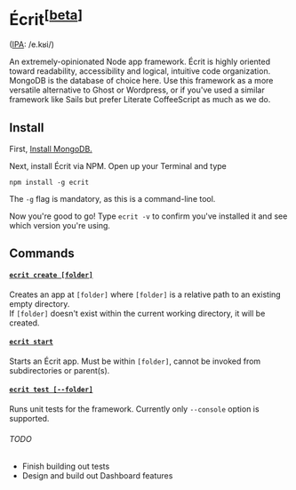 Écrit<sup>[[beta](#todo)]</sup>
=====
([IPA](http://en.wiktionary.org/wiki/Appendix:French_pronunciation): /e.kʁi/)

An extremely-opinionated Node app framework. Écrit is highly oriented toward readability, accessibility and logical, intuitive code organization. MongoDB is the database of choice here.
Use this framework as a more versatile alternative to Ghost or Wordpress, or if you've used a similar framework like Sails but prefer Literate CoffeeScript as much as we do.

Install
-------

First, [Install MongoDB.](http://docs.mongodb.org/manual/installation/)  

Next, install Écrit via NPM. Open up your Terminal and type

`npm install -g ecrit`

The `-g` flag is mandatory, as this is a command-line tool.  

Now you're good to go! Type `ecrit -v` to confirm you've installed it and see which version you're using.

Commands
--------

#### [`ecrit create [folder]`](https://github.com/merciba/ecrit/blob/master/bin/create.litcoffee)

Creates an app at `[folder]` where `[folder]` is a relative path to an existing empty directory.  
If `[folder]` doesn't exist within the current working directory, it will be created.

#### [`ecrit start`](https://github.com/merciba/ecrit/blob/master/bin/start.litcoffee)

Starts an Écrit app. Must be within `[folder]`, cannot be invoked from subdirectories or parent(s). 

#### [`ecrit test [--folder]`](https://github.com/merciba/ecrit/blob/master/bin/test.litcoffee)

Runs unit tests for the framework. Currently only `--console` option is supported.

###### TODO

* Finish building out tests
* Design and build out Dashboard features

